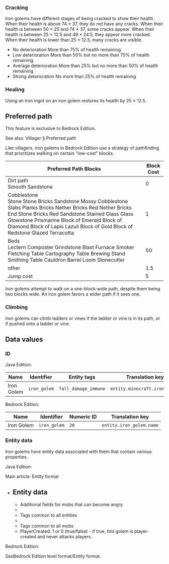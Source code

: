 ### Cracking
Iron golems have different stages of being cracked to show their health. When their health is above 74 × 37, they do not have any cracks. When their health is between 50 × 25 and 74 × 37, some cracks appear. When their health is between 25 × 12.5 and 49 × 24.5, they appear more cracked. When their health is lower than 25 × 12.5, many cracks are visible.

- No deterioration  More than 75% of health remaining
- Low deterioration  More than 50% but no more than 75% of health remaining
- Average deterioration  More than 25% but no more than 50% of health remaining
- Strong deterioration  No more than 25% of health remaining

### Healing
Using an iron ingot on an iron golem restores its health by 25 × 12.5.

## Preferred path

  

This feature is exclusive to  Bedrock Edition. 


See also: Villager § Preferred path

Like villagers, iron golems in Bedrock Edition use a strategy of pathfinding that prioritizes walking on certain "low-cost" blocks.

| Preferred Path Blocks                                                                                                                                                                                                                                                                                | Block Cost |
|------------------------------------------------------------------------------------------------------------------------------------------------------------------------------------------------------------------------------------------------------------------------------------------------------|------------|
| Dirt path<br/>Smooth Sandstone                                                                                                                                                                                                                                                                       | 0          |
| Cobblestone<br/>Stone Stone Bricks Sandstone Mossy Cobblestone Slabs Planks Bricks Nether Bricks Red Nether Bricks End Stone Bricks Red Sandstone Stained Glass Glass Glowstone Prismarine Block of Emerald Block of Diamond Block of Lapis Lazuli Block of Gold Block of Redstone Glazed Terracotta | 1          |
| Beds<br/>Lectern Composter Grindstone Blast Furnace Smoker Fletching Table Cartography Table Brewing Stand Smithing Table Cauldron Barrel Loom Stonecutter                                                                                                                                           | 50         |
| other                                                                                                                                                                                                                                                                                                | 1.5        |
| Jump cost                                                                                                                                                                                                                                                                                            | 5          |

Iron golems attempt to walk on a one-block-wide path, despite them being two blocks wide. An iron golem favors a wider path if it sees one.

### Climbing
Iron golems can climb ladders or vines if the ladder or vine is in its path, or if pushed onto a ladder or vine.

## Data values
### ID
Java Edition:

| Name       | Identifier   | Entity tags          | Translation key               |
|------------|--------------|----------------------|-------------------------------|
| Iron Golem | `iron_golem` | `fall_damage_immune` | `entity.minecraft.iron_golem` |

Bedrock Edition:

| Name       | Identifier   | Numeric ID | Translation key          |
|------------|--------------|------------|--------------------------|
| Iron Golem | `iron_golem` | `20`       | `entity.iron_golem.name` |

### Entity data
Iron golems have entity data associated with them that contain various properties.

Java Edition:

Main article: Entity format
- Entity data
	- 
	- Additional fields for mobs that can become angry
	- 
	- Tags common to all entities
	- 
	- Tags common to all mobs
	- PlayerCreated: 1 or 0 (true/false) - if true, this golem is player-created and never attacks players.

Bedrock Edition:

SeeBedrock Edition level format/Entity format.

